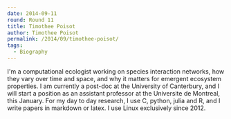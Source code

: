 ```yaml
---
date: 2014-09-11
round: Round 11
title: Timothee Poisot
author: Timothee Poisot
permalink: /2014/09/timothee-poisot/
tags:
  - Biography
---
```

I'm a computational ecologist working on species interaction networks, how they vary over time and space, and why it matters for emergent ecosystem properties. I am currently a post-doc at the University of Canterbury, and I will start a position as an assistant professor at the Universite de Montreal, this January. For my day to day research, I use C, python, julia and R, and I write papers in markdown or latex. I use Linux exclusively since 2012.
